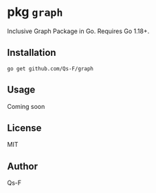 # pkg `graph`

Inclusive Graph Package in Go. Requires Go 1.18+.

## Installation

```
go get github.com/Qs-F/graph
```

## Usage

Coming soon

## License

MIT

## Author

Qs-F
